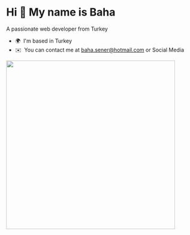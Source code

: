 Hi 👋 My name is Baha
=====================

A passionate web developer from Turkey

* 🌍  I'm based in Turkey
* ✉️  You can contact me at [baha.sener@hotmail.com](mailto:baha.sener@hotmail.com) or Social Media
<p>
  <a href="https://github.com/BMathers35"><img align="center" width="450" src="https://github-readme-stats.vercel.app/api?username=BMathers35&show_icons=true&bg_color=0d1117&text_color=c8cdd0&title_color=3366ff&icon_color=3366ff&hide_border=true"/></a>
</p>
